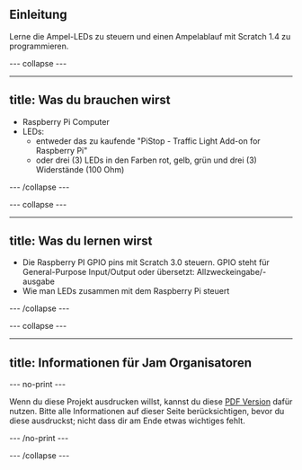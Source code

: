 ## Einleitung

Lerne die Ampel-LEDs zu steuern und einen Ampelablauf mit Scratch 1.4 zu programmieren.

\--- collapse \---

* * *

## title: Was du brauchen wirst

- Raspberry Pi Computer
- LEDs: 
    - entweder das zu kaufende "PiStop - Traffic Light Add-on for Raspberry Pi"
    - oder drei (3) LEDs in den Farben rot, gelb, grün und drei (3) Widerstände (100 Ohm)

\--- /collapse \---

\--- collapse \---

* * *

## title: Was du lernen wirst

- Die Raspberry PI GPIO pins mit Scratch 3.0 steuern. GPIO steht für General-Purpose Input/Output oder übersetzt: Allzweckeingabe/-ausgabe
- Wie man LEDs zusammen mit dem Raspberry Pi steuert

\--- /collapse \---

\--- collapse \---

* * *

## title: Informationen für Jam Organisatoren

\--- no-print \---

Wenn du diese Projekt ausdrucken willst, kannst du diese [PDF Version](https://github.com/raspberrypilearning/jam-worksheets/raw/master/pdf/Traffic-Lights-Scratch1.pdf) dafür nutzen. Bitte alle Informationen auf dieser Seite berücksichtigen, bevor du diese ausdruckst; nicht dass dir am Ende etwas wichtiges fehlt.

\--- /no-print \---

\--- /collapse \---